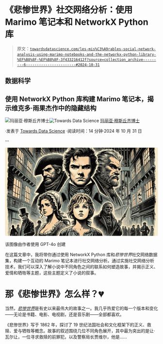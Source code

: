# 《悲惨世界》社交网络分析：使用 Marimo 笔记本和 NetworkX Python 库

> 原文：[`towardsdatascience.com/les-mis%C3%A9rables-social-network-analysis-using-marimo-notebooks-and-the-networkx-python-library-%EF%B8%8F-%EF%B8%8F-3f433216412f?source=collection_archive---------6-----------------------#2024-10-31`](https://towardsdatascience.com/les-mis%C3%A9rables-social-network-analysis-using-marimo-notebooks-and-the-networkx-python-library-%EF%B8%8F-%EF%B8%8F-3f433216412f?source=collection_archive---------6-----------------------#2024-10-31)

## 数据科学

## 使用 NetworkX Python 库构建 Marimo 笔记本，揭示维克多·雨果杰作中的隐藏结构

[](https://medium.com/@m.mouschoutzi?source=post_page---byline--3f433216412f--------------------------------)![玛丽亚·穆斯丘齐博士](https://medium.com/@m.mouschoutzi?source=post_page---byline--3f433216412f--------------------------------)[](https://towardsdatascience.com/?source=post_page---byline--3f433216412f--------------------------------)![Towards Data Science](https://towardsdatascience.com/?source=post_page---byline--3f433216412f--------------------------------) [玛丽亚·穆斯丘齐博士](https://medium.com/@m.mouschoutzi?source=post_page---byline--3f433216412f--------------------------------)

·发表于 [Towards Data Science](https://towardsdatascience.com/?source=post_page---byline--3f433216412f--------------------------------) ·阅读时间：14 分钟·2024 年 10 月 31 日

--

![](img/f9526363e24f76805a724fa8abc8c7a0.png)

该图像由作者使用 GPT-4o 创建

在这篇文章中，我将带你通过使用 NetworkX Python 库和*悲惨世界*社交网络数据集，构建一个互动的 Marimo 笔记本进行社交网络分析。通过实施社交网络分析技术，我们可以深入了解小说中不同角色之间的联系如何塑造故事，并揭示正义、爱情和牺牲等主题，这些主题定义了小说的叙事。

# 那《悲惨世界》怎么样？💔

当然，[*悲惨世界*](https://en.wikipedia.org/wiki/Les_Mis%C3%A9rables)是有史以来最伟大的故事之一。我几乎热爱它的每一个版本和变化——无论是书籍、电影、电视剧，还是音乐剧——全部都喜欢。

《悲惨世界》写于 1862 年，探讨了 19 世纪法国社会和文化框架下的正义、救赎、爱与牺牲等概念。故事的叙述围绕几位不同角色展开，其中最为突出的是让·瓦尔让，一位寻求救赎的前罪犯，以及警察局长贾维尔，他是……
